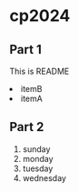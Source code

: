 # cp2024
## Part 1
This is README
<li>itemB</li>
<li>itemA</li>

## Part 2
1. sunday
1. monday
1. tuesday
1. wednesday
